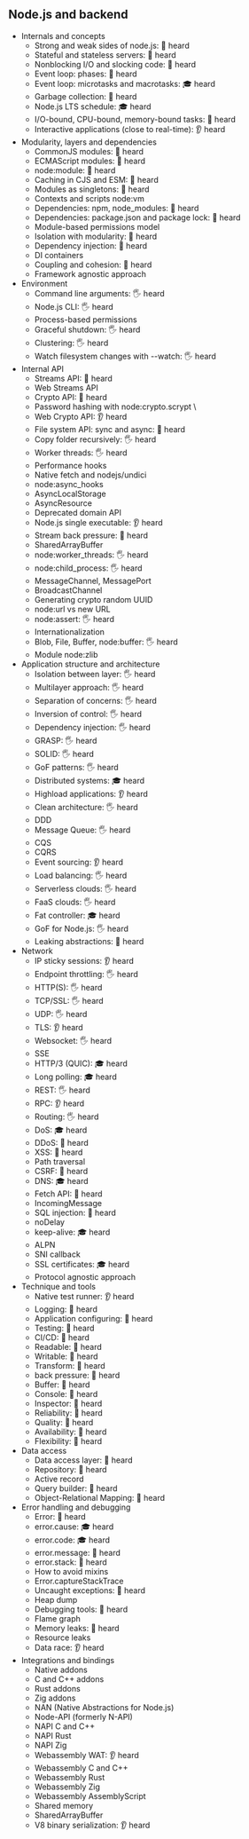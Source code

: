 ## Node.js and backend

- Internals and concepts
  - Strong and weak sides of node.js: 🙋 heard
  - Stateful and stateless servers: 🙋 heard
  - Nonblocking I/O and slocking code: 🙋 heard
  - Event loop: phases: 🙋 heard
  - Event loop: microtasks and macrotasks: 🎓 heard
  - Garbage collection: 🙋 heard
  - Node.js LTS schedule: 🎓 heard
  - I/O-bound, CPU-bound, memory-bound tasks: 🙋 heard
  - Interactive applications (close to real-time): 👂 heard
- Modularity, layers and dependencies
  - CommonJS modules: 🙋 heard
  - ECMAScript modules: 🙋 heard
  - node:module: 🔬 heard
  - Caching in CJS and ESM: 🔬 heard
  - Modules as singletons: 🙋 heard
  - Contexts and scripts node:vm
  - Dependencies: npm, node_modules: 🙋 heard
  - Dependencies: package.json and package lock: 🙋 heard
  - Module-based permissions model
  - Isolation with modularity: 🙋 heard
  - Dependency injection: 🙋 heard
  - DI containers
  - Coupling and cohesion: 🙋 heard
  - Framework agnostic approach
- Environment
  - Command line arguments: 🖐️ heard
  - Node.js CLI: 🖐️ heard
  - Process-based permissions
  - Graceful shutdown: 🖐️ heard
  - Clustering: 🖐️ heard
  - Watch filesystem changes with --watch: 🖐️ heard
- Internal API
  - Streams API: 🙋 heard
  - Web Streams API
  - Crypto API: 🙋 heard
  - Password hashing with node:crypto.scrypt \
  - Web Crypto API: 👂 heard
  - File system API: sync and async: 🙋 heard
  - Copy folder recursively: 🖐️ heard
  - Worker threads: 🖐️ heard
  - Performance hooks
  - Native fetch and nodejs/undici
  - node:async_hooks
  - AsyncLocalStorage
  - AsyncResource
  - Deprecated domain API
  - Node.js single executable: 👂 heard
  - Stream back pressure: 🙋 heard
  - SharedArrayBuffer
  - node:worker_threads: 🖐️ heard
  - node:child_process: 🖐️ heard
  - MessageChannel, MessagePort
  - BroadcastChannel
  - Generating crypto random UUID
  - node:url vs new URL
  - node:assert: 🖐️ heard
  - Internationalization
  - Blob, File, Buffer, node:buffer: 🖐️ heard
  - Module node:zlib
- Application structure and architecture
  - Isolation between layer: 🖐️ heard
  - Multilayer approach: 🖐️ heard
  - Separation of concerns: 🖐️ heard
  - Inversion of control: 🖐️ heard
  - Dependency injection: 🖐️ heard
  - GRASP: 🖐️ heard
  - SOLID: 🖐️ heard
  - GoF patterns: 🖐️ heard
  - Distributed systems: 🎓 heard
  - Highload applications: 👂 heard
  - Clean architecture: 🖐️ heard
  - DDD
  - Message Queue: 🖐️ heard
  - CQS
  - CQRS
  - Event sourcing: 👂 heard
  - Load balancing: 🖐️ heard
  - Serverless clouds: 🖐️ heard
  - FaaS clouds: 🖐️ heard
  - Fat controller: 🎓 heard
  - GoF for Node.js: 🖐️ heard
  - Leaking abstractions: 🚀 heard
- Network
  - IP sticky sessions: 👂 heard
  - Endpoint throttling: 🖐️ heard
  - HTTP(S): 🖐️ heard
  - TCP/SSL: 🖐️ heard
  - UDP: 🖐️ heard
  - TLS: 👂 heard
  - Websocket: 🖐️ heard
  - SSE
  - HTTP/3 (QUIC): 🎓 heard
  - Long polling: 🎓 heard
  - REST: 🖐️ heard
  - RPC: 👂 heard
  - Routing: 🖐️ heard
  - DoS: 🎓 heard
  - DDoS: 🙋 heard
  - XSS: 🙋 heard
  - Path traversal
  - CSRF: 🙋 heard
  - DNS: 🎓 heard
  - Fetch API: 🙋 heard
  - IncomingMessage
  - SQL injection: 🙋 heard
  - noDelay
  - keep-alive: 🎓 heard
  - ALPN
  - SNI callback
  - SSL certificates: 🎓 heard
  - Protocol agnostic approach
- Technique and tools
  - Native test runner: 👂 heard
  - Logging: 🙋 heard
  - Application configuring: 🙋 heard
  - Testing: 🙋 heard
  - CI/CD: 🙋 heard
  - Readable: 🙋 heard
  - Writable: 🙋 heard
  - Transform: 🙋 heard
  - back pressure: 🙋 heard
  - Buffer: 🙋 heard
  - Console: 🙋 heard
  - Inspector: 🙋 heard
  - Reliability: 🙋 heard
  - Quality: 🙋 heard
  - Availability: 🙋 heard
  - Flexibility: 🙋 heard
- Data access
  - Data access layer: 🙋 heard
  - Repository: 🙋 heard
  - Active record
  - Query builder: 🙋 heard
  - Object-Relational Mapping: 🙋 heard
- Error handling and debugging
  - Error: 🙋 heard
  - error.cause: 🎓 heard
  - error.code: 🎓 heard
  - error.message: 🙋 heard
  - error.stack: 🙋 heard
  - How to avoid mixins
  - Error.captureStackTrace
  - Uncaught exceptions: 🙋 heard
  - Heap dump
  - Debugging tools: 🙋 heard
  - Flame graph
  - Memory leaks: 🙋 heard
  - Resource leaks
  - Data race: 👂 heard
- Integrations and bindings
  - Native addons
  - C and C++ addons
  - Rust addons
  - Zig addons
  - NAN (Native Abstractions for Node.js)
  - Node-API (formerly N-API)
  - NAPI C and C++
  - NAPI Rust
  - NAPI Zig
  - Webassembly WAT: 👂 heard
  - Webassembly C and C++
  - Webassembly Rust
  - Webassembly Zig
  - Webassembly AssemblyScript
  - Shared memory
  - SharedArrayBuffer
  - V8 binary serialization: 👂 heard

